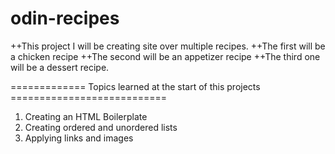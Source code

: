 # odin-recipes
++This project I will be creating site over multiple recipes. 
++The first will be a chicken recipe 
++The second will be an appetizer recipe 
++The third one will be a dessert recipe.

============= Topics learned at the start of this projects ===========================

1. Creating an HTML Boilerplate 
2. Creating ordered and unordered lists 
3. Applying links and images 
   